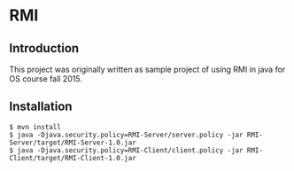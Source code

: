 # RMI
## Introduction
This project was originally written as sample project of using RMI
in java for OS course fall 2015.
## Installation
```
$ mvn install
$ java -Djava.security.policy=RMI-Server/server.policy -jar RMI-Server/target/RMI-Server-1.0.jar
$ java -Djava.security.policy=RMI-Client/client.policy -jar RMI-Client/target/RMI-Client-1.0.jar
```
